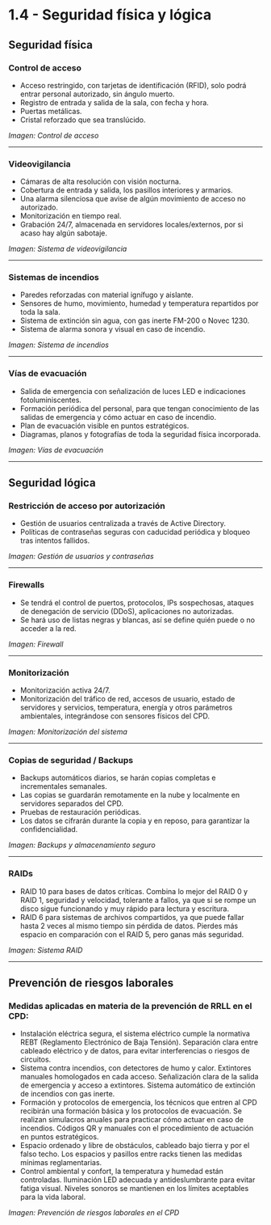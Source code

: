 # 1.4 - Seguridad física y lógica

## Seguridad física

### Control de acceso
- Acceso restringido, con tarjetas de identificación (RFID), solo podrá entrar personal autorizado, sin ángulo muerto.  
- Registro de entrada y salida de la sala, con fecha y hora.  
- Puertas metálicas.  
- Cristal reforzado que sea translúcido.  

*Imagen: Control de acceso*

---

### Videovigilancia
- Cámaras de alta resolución con visión nocturna.  
- Cobertura de entrada y salida, los pasillos interiores y armarios.  
- Una alarma silenciosa que avise de algún movimiento de acceso no autorizado.  
- Monitorización en tiempo real.  
- Grabación 24/7, almacenada en servidores locales/externos, por si acaso hay algún sabotaje.  

*Imagen: Sistema de videovigilancia*

---

### Sistemas de incendios
- Paredes reforzadas con material ignífugo y aislante.  
- Sensores de humo, movimiento, humedad y temperatura repartidos por toda la sala.  
- Sistema de extinción sin agua, con gas inerte FM-200 o Novec 1230.  
- Sistema de alarma sonora y visual en caso de incendio.  

*Imagen: Sistema de incendios*

---

### Vías de evacuación
- Salida de emergencia con señalización de luces LED e indicaciones fotoluminiscentes.  
- Formación periódica del personal, para que tengan conocimiento de las salidas de emergencia y cómo actuar en caso de incendio.  
- Plan de evacuación visible en puntos estratégicos.  
- Diagramas, planos y fotografías de toda la seguridad física incorporada.  

*Imagen: Vías de evacuación*

---

## Seguridad lógica

### Restricción de acceso por autorización
- Gestión de usuarios centralizada a través de Active Directory.  
- Políticas de contraseñas seguras con caducidad periódica y bloqueo tras intentos fallidos.  

*Imagen: Gestión de usuarios y contraseñas*

---

### Firewalls
- Se tendrá el control de puertos, protocolos, IPs sospechosas, ataques de denegación de servicio (DDoS), aplicaciones no autorizadas.  
- Se hará uso de listas negras y blancas, así se define quién puede o no acceder a la red.  

*Imagen: Firewall*

---

### Monitorización
- Monitorización activa 24/7.  
- Monitorización del tráfico de red, accesos de usuario, estado de servidores y servicios, temperatura, energía y otros parámetros ambientales, integrándose con sensores físicos del CPD.  

*Imagen: Monitorización del sistema*

---

### Copias de seguridad / Backups
- Backups automáticos diarios, se harán copias completas e incrementales semanales.  
- Las copias se guardarán remotamente en la nube y localmente en servidores separados del CPD.  
- Pruebas de restauración periódicas.  
- Los datos se cifrarán durante la copia y en reposo, para garantizar la confidencialidad.  

*Imagen: Backups y almacenamiento seguro*

---

### RAIDs
- RAID 10 para bases de datos críticas. Combina lo mejor del RAID 0 y RAID 1, seguridad y velocidad, tolerante a fallos, ya que si se rompe un disco sigue funcionando y muy rápido para lectura y escritura.  
- RAID 6 para sistemas de archivos compartidos, ya que puede fallar hasta 2 veces al mismo tiempo sin pérdida de datos. Pierdes más espacio en comparación con el RAID 5, pero ganas más seguridad.  

*Imagen: Sistema RAID*

---

## Prevención de riesgos laborales

### Medidas aplicadas en materia de la prevención de RRLL en el CPD:
- Instalación eléctrica segura, el sistema eléctrico cumple la normativa REBT (Reglamento Electrónico de Baja Tensión). Separación clara entre cableado eléctrico y de datos, para evitar interferencias o riesgos de circuitos.  
- Sistema contra incendios, con detectores de humo y calor. Extintores manuales homologados en cada acceso. Señalización clara de la salida de emergencia y acceso a extintores. Sistema automático de extinción de incendios con gas inerte.  
- Formación y protocolos de emergencia, los técnicos que entren al CPD recibirán una formación básica y los protocolos de evacuación. Se realizan simulacros anuales para practicar cómo actuar en caso de incendios. Códigos QR y manuales con el procedimiento de actuación en puntos estratégicos.  
- Espacio ordenado y libre de obstáculos, cableado bajo tierra y por el falso techo. Los espacios y pasillos entre racks tienen las medidas mínimas reglamentarias.  
- Control ambiental y confort, la temperatura y humedad están controladas. Iluminación LED adecuada y antideslumbrante para evitar fatiga visual. Niveles sonoros se mantienen en los límites aceptables para la vida laboral.  

*Imagen: Prevención de riesgos laborales en el CPD*
